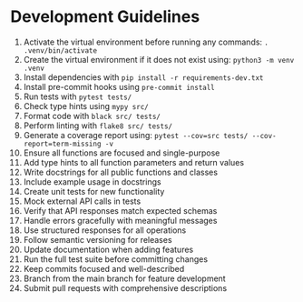 # Development Guidelines

1. Activate the virtual environment before running any commands: `. .venv/bin/activate`
2. Create the virtual environment if it does not exist using: `python3 -m venv .venv`
3. Install dependencies with `pip install -r requirements-dev.txt`
4. Install pre-commit hooks using `pre-commit install`
5. Run tests with `pytest tests/`
6. Check type hints using `mypy src/`
7. Format code with `black src/ tests/`
8. Perform linting with `flake8 src/ tests/`
9. Generate a coverage report using: `pytest --cov=src tests/ --cov-report=term-missing -v`
10. Ensure all functions are focused and single-purpose
11. Add type hints to all function parameters and return values
12. Write docstrings for all public functions and classes
13. Include example usage in docstrings
14. Create unit tests for new functionality
15. Mock external API calls in tests
16. Verify that API responses match expected schemas
17. Handle errors gracefully with meaningful messages
18. Use structured responses for all operations
19. Follow semantic versioning for releases
20. Update documentation when adding features
21. Run the full test suite before committing changes
22. Keep commits focused and well-described
23. Branch from the main branch for feature development
24. Submit pull requests with comprehensive descriptions
